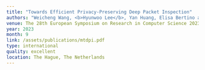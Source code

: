 ```yaml
---
title: "Towards Efficient Privacy-Preserving Deep Packet Inspection"
authors: "Weicheng Wang, <b>Hyunwoo Lee</b>, Yan Huang, Elisa Bertino and Ninghui Li"
venue: The 28th European Symposium on Research in Computer Science 2023
year: 2023
month: 9
link: /assets/publications/mtdpi.pdf
type: international
quality: excellent
location: The Hague, The Netherlands
---
```

